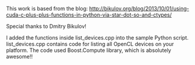 This work is based from the blog:
http://bikulov.org/blog/2013/10/01/using-cuda-c-plus-plus-functions-in-python-via-star-dot-so-and-ctypes/

Special thanks to Dmitry Bikulov!

I added the functions inside list_devices.cpp into the sample Python script.
list_devices.cpp contains code for listing all OpenCL devices on your platform. The code used Boost.Compute 
library, which is absolutely awesome!!
